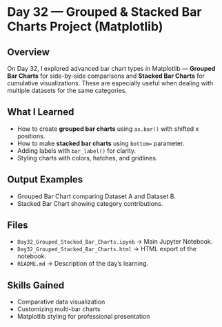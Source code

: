 
#  Day 32 — Grouped & Stacked Bar Charts Project (Matplotlib)

##  Overview
On Day 32, I explored advanced bar chart types in Matplotlib — **Grouped Bar Charts** for side-by-side comparisons and **Stacked Bar Charts** for cumulative visualizations. These are especially useful when dealing with multiple datasets for the same categories.

##  What I Learned
- How to create **grouped bar charts** using `ax.bar()` with shifted x positions.
- How to make **stacked bar charts** using `bottom=` parameter.
- Adding labels with `bar_label()` for clarity.
- Styling charts with colors, hatches, and gridlines.

##  Output Examples
- Grouped Bar Chart comparing Dataset A and Dataset B.
- Stacked Bar Chart showing category contributions.

##  Files
- `Day32_Grouped_Stacked_Bar_Charts.ipynb` → Main Jupyter Notebook.
- `Day32_Grouped_Stacked_Bar_Charts.html` → HTML export of the notebook.
- `README.md` → Description of the day’s learning.

##  Skills Gained
- Comparative data visualization
- Customizing multi-bar charts
- Matplotlib styling for professional presentation
